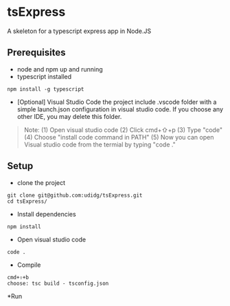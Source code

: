 # tsExpress

A skeleton for a typescript express app in Node.JS

## Prerequisites
* node and npm up and running
* typescript installed
```
npm install -g typescript
```
* [Optional] Visual Studio Code
the project include .vscode folder with a simple launch.json configuration in visual studio code.
If you choose any other IDE, you may delete this folder.  
>Note:
  (1) Open visual studio code
  (2) Click cmd+⇧+p
  (3) Type "code"
  (4) Choose "install code command in PATH"
  (5) Now you can open Visual studio code from the termial by typing "code ."




## Setup
* clone the project
```
git clone git@github.com:udidg/tsExpress.git
cd tsExpress/
```
* Install dependencies
```
npm install
```
* Open visual studio code
```
code .
```
* Compile
```
cmd+⇧+b
choose: tsc build - tsconfig.json
```
*Run
